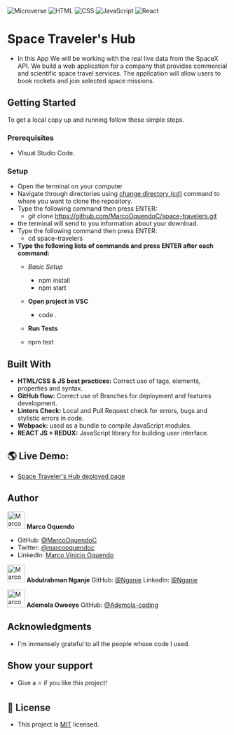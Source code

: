 ![Microverse](https://img.shields.io/badge/Microverse-blueviolet) ![HTML](https://img.shields.io/badge/-HTML-orange) ![CSS](https://img.shields.io/badge/-CSS-blue) ![JavaScript](https://img.shields.io/badge/-JavaScript-yellow) ![React](https://img.shields.io/badge/-React-61DAFB?style=flat-square&logo=react&logoColor=ffffff)

# Space Traveler's Hub
- In this App We will be working with the real live data from the SpaceX API. We build a web application for a company that provides commercial and scientific space travel services. The application will allow users to book rockets and join selected space missions.

## Getting Started
To get a local copy up and running follow these simple steps.

### Prerequisites
- VIsual Studio Code.

### Setup
- Open the terminal on your computer
- Navigate through directories using [change directory (cd)](https://www.howtogeek.com/659411/how-to-change-directories-in-command-prompt-on-windows-10) command to where you want to clone the repository.
- Type the following command then press ENTER: 
  - git clone https://github.com/MarcoOquendoC/space-travelers.git
- the terminal will send to you information about your download.
- Type the following command then press ENTER: 
  - cd space-travelers
- **Type the following lists of commands and press ENTER after each command:**
  - *Basic Setup*
    - npm install
    - npm start

  - **Open project in VSC**
    - code .

  - **Run Tests**
  - npm test

## Built With
- **HTML/CSS & JS best practices:** Correct use of tags, elements, properties and syntax.
- **GitHub flow:** Correct use of Branches for deployment and features development.
- **Linters Check:** Local and Pull Request check for errors, bugs and stylistic errors in code.
- **Webpack:** used as a bundle to compile JavaScript modules.
- **REACT JS + REDUX:** JavaScript library for building user interface.

## 🌎 Live Demo:
- [Space Traveler's Hub deployed page](https://marcooquendoc.github.io/space-travelers/)

## Author
<img src="https://ca.slack-edge.com/T47CT8XPG-U03GYGT3LBA-0bd15eb5c4a7-512" alt="Marco" width="40" height="40" /> **Marco Oquendo**
- GitHub: [@MarcoOquendoC](https://github.com/MarcoOquendoC)
- Twitter: [@marcooquendoc](https://twitter.com/marcooquendoc)
- LinkedIn: [Marco Vinicio Oquendo](https://www.linkedin.com/in/vinicio-oquendo-4a289156/)

<img src="https://ca.slack-edge.com/T47CT8XPG-U03HV4CDM62-bfa5a0269208-512" alt="Marco" width="40" height="40" /> **Abdulrahman Nganje**
GitHub: [@Nganje](https://github.com/asnganje)
LinkedIn: [@Nganje](https://www.linkedin.com/in/abdulrahman-nganje-a6436935/)

<img src="https://ca.slack-edge.com/T47CT8XPG-U03J1MD3B0T-9c1254fd9ef0-512" alt="Marco" width="40" height="40" /> **Ademola Owoeye**
GitHub: [@Ademola-coding](https://github.com/Ademola-coding)

## Acknowledgments

- I'm immensely grateful to all the people whose code I used.

## Show your support
- Give a ⭐️ if you like this project!

## 📝 License
- This project is [MIT](./LICENSE) licensed.
